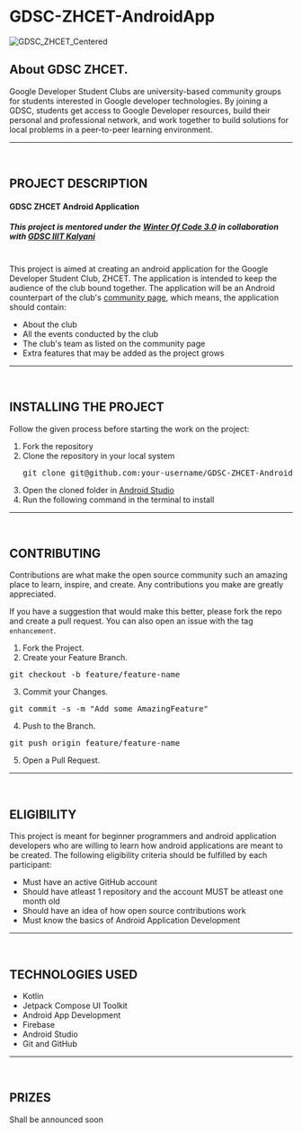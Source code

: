 # GDSC-ZHCET-AndroidApp

![GDSC_ZHCET_Centered](https://user-images.githubusercontent.com/113046400/210726812-41e54353-a8a5-48a9-8ac5-83c9ca40bab3.png)

## About GDSC ZHCET.
Google Developer Student Clubs are university-based community groups for students interested in Google developer technologies. By joining a GDSC, students get access to Google Developer resources, build their personal and professional network, and work together to build solutions for local problems in a peer-to-peer learning environment.

<hr>
<br/>

## PROJECT DESCRIPTION
#### <b>GDSC ZHCET Android Application</b>
##### <i>This project is mentored under the <a href="https://gdsc.winterofcode.tech/">Winter Of Code 3.0</a> in collaboration with <a href="https://gdsc.community.dev/indian-institute-of-information-technology-kalyani/">GDSC IIIT Kalyani</a></i>
<br/>
This project is aimed at creating an android application for the Google Developer Student Club, ZHCET. The application is intended to keep the audience of the club bound together. The application will be an Android counterpart of the club's <a href="https://gdsc.community.dev/zakir-husain-college-of-engineering-and-technology-aligarh/">community page</a>, which means, the application should contain:
<ul>
<li>
About the club
</li>
<li>
All the events conducted by the club
</li>
<li>
The club's team as listed on the community page
</li>
<li>
Extra features that may be added as the project grows
</li>
</ul>

<hr>
<br/>

## INSTALLING THE PROJECT

Follow the given process before starting the work on the project:

<ol>
<li>Fork the repository</li>
<li>
Clone the repository in your local system
<pre>git clone git@github.com:your-username/GDSC-ZHCET-AndroidApp.git</pre>
</li>
<li>Open the cloned folder in <a href="https://developer.android.com/studio">Android Studio</a></li>
<li>Run the following command in the terminal to install</li>
</ol>

<hr>
<br/>

## CONTRIBUTING

Contributions are what make the open source community such an amazing place to learn, inspire, and create. Any contributions you make are greatly appreciated.

If you have a suggestion that would make this better, please fork the repo and create a pull request. You can also open an issue with the tag `enhancement`.

1. Fork the Project.
2. Create your Feature Branch. 
<pre>git checkout -b feature/feature-name</pre>
3. Commit your Changes. 
<pre>git commit -s -m "Add some AmazingFeature"</pre>
4. Push to the Branch. 
<pre>git push origin feature/feature-name</pre>
5. Open a Pull Request.

<hr>
<br/>

## ELIGIBILITY
This project is meant for beginner programmers and android application developers who are willing to learn how android applications are meant to be created. The following eligibility criteria should be fulfilled by each participant:
<ul>
<li>
Must have an active GitHub account
</li>
<li>
Should have atleast 1 repository and the account MUST be atleast one month old
</li>
<li>
Should have an idea of how open source contributions work
</li>
<li>
Must know the basics of Android Application Development
</li>
</ul>

<hr>
<br/>

## TECHNOLOGIES USED
<ul>
<li>
Kotlin
</li>
<li>
Jetpack Compose UI Toolkit
</li>
<li>
Android App Development
</li>
<li>
Firebase
</li>
<li>
Android Studio
</li>
<li>
Git and GitHub
</li>
</ul>

<hr>
<br/>

## PRIZES
Shall be announced soon

